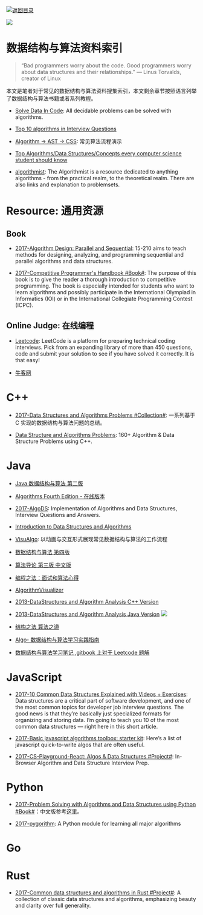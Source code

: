 [![返回目录](https://parg.co/UGo)](https://github.com/wxyyxc1992/Awesome-Reference) 


![](https://cdn-images-1.medium.com/max/2000/0*I5vtdhUqmRJ1zI1e.jpg)

# 数据结构与算法资料索引

> “Bad programmers worry about the code. Good programmers worry about data structures and their relationships.”
> — Linus Torvalds, creator of Linux

本文是笔者对于常见的数据结构与算法资料搜集索引，本文剩余章节按照语言列举了数据结构与算法书籍或者系列教程。

* [Solve Data In Code](https://github.com/espadrine/Solve-Data-In-Code): All decidable problems can be solved with algorithms.

* [Top 10 algorithms in Interview Questions](http://www.geeksforgeeks.org/top-10-algorithms-in-interview-questions)

- [Algorithm → AST → CSS](https://github.com/skidding/illustrated-algorithms): 常见算法流程演示

- [Top Algorithms/Data Structures/Concepts every computer science student should know](https://techiedelight.quora.com/Top-Algorithms-Data-Structures-Concepts-every-computer-science-student-should-know)

* [algorithmist](http://www.algorithmist.com/index.php/Main_Page):
  The Algorithmist is a resource dedicated to anything algorithms - from the practical realm, to the theoretical realm. There are also links and explanation to problemsets.

# Resource: 通用资源

## Book

* [2017-Algorithm Design: Parallel and Sequential](http://www.parallel-algorithms-book.com/): 15-210 aims to teach methods for designing, analyzing, and programming sequential and parallel algorithms and data structures.

- [2017-Competitive Programmer's Handbook #Book#](https://cses.fi/book.html): The purpose of this book is to give the reader a thorough introduction to competitive programming. The book is especially intended for students who want to learn algorithms and possibly participate in the International Olympiad in Informatics (IOI) or in the International Collegiate Programming Contest (ICPC).

## Online Judge: 在线编程

* [Leetcode](https://leetcode.com/): LeetCode is a platform for preparing technical coding interviews. Pick from an expanding library of more than 450 questions, code and submit your solution to see if you have solved it correctly. It is that easy!

* [牛客网]()

# C++

* [2017-Data Structures and Algorithms Problems #Collection#](http://www.techiedelight.com/list-of-problems/): 一系列基于 C 实现的数据结构与算法问题的总结。

- [Data Structure and Algorithms Problems](https://parg.co/UVm): 160+ Algorithm & Data Structure Problems using C++.

# Java

* [Java 数据结构与算法 第二版](http://7xkt0f.com1.z0.glb.clouddn.com/Java%E6%95%B0%E6%8D%AE%E7%BB%93%E6%9E%84%E5%92%8C%E7%AE%97%E6%B3%95.pdf)

* [Algorithms Fourth Edition - 在线版本](http://algs4.cs.princeton.edu/34hash/)

- [2017-AlgoDS](https://github.com/sherxon/AlgoDS): Implementation of Algorithms and Data Structures, Interview Questions and Answers.

* [Introduction to Data Structures and Algorithms](http://www.idevelopment.info/data/Programming/data_structures/overview/Data_Structures_Algorithms_Introduction.shtml)

* [VisuAlgo](http://visualgo.net/?ref=webdesignernews.com&_branch_match_id=296605835303953850): 以动画与交互形式展现常见数据结构与算法的工作流程

- [数据结构与算法 第四版](http://7xkt0f.com1.z0.glb.clouddn.com/%E6%95%B0%E6%8D%AE%E7%BB%93%E6%9E%84%E4%B8%8E%E7%AE%97%E6%B3%95%28%E7%AC%AC%E5%9B%9B%E7%89%88%29-%E5%BB%96%E6%98%8E%E5%AE%8F,%E9%83%AD%E7%A6%8F%E9%A1%BA,%E5%BC%A0%E5%B2%A9,%E6%9D%8E%E7%A7%80%E5%9D%A4-%E9%AB%98%E7%AD%89%E6%95%99%E8%82%B2%E5%87%BA%E7%89%88%E7%A4%BE.pdf)

* [算法导论 第三版 中文版](http://7xkt0f.com1.z0.glb.clouddn.com/%E7%AE%97%E6%B3%95%E5%AF%BC%E8%AE%BA%E4%B8%AD%E6%96%87%E7%89%88.pdf)

- [编程之法：面试和算法心得](https://github.com/julycoding/The-Art-Of-Programming-By-July/blob/master/ebook/zh/Readme.md)

* [AlgorithmVisualizer](https://github.com/parkjs814/AlgorithmVisualizer)

* [2013-DataStructures and Algorithm Analysis C++ Version](https://drive.wps.cn/view/l/38102fdd3e8e4ffdaa3e3b4cbbe65d8c)

* [2013-DataStructures and Algorithm Analysis Java Version](https://drive.wps.cn/view/l/8b3ce3b26a144bd986d869907d5e62af) ![](https://camo.githubusercontent.com/1d2e3b7d06c18d8e4e49d34cf06622b5d405b01a/687474703a2f2f692e67697068792e636f6d2f336f3645684a46677379536858364d48654d2e676966)

- [结构之法 算法之道](http://blog.csdn.net/v_july_v)

- [Algo- 数据结构与算法学习实践指南](https://github.com/absfree/Algo)

- [数据结构与算法学习笔记 ,gitbook 上对于 Leetcode 题解](https://www.gitbook.com/book/yuanbin/algorithm/details)

# JavaScript

* [2017-10 Common Data Structures Explained with Videos + Exercises](https://parg.co/bIC): Data structures are a critical part of software development, and one of the most common topics for developer job interview questions. The good news is that they’re basically just specialized formats for organizing and storing data. I’m going to teach you 10 of the most common data structures — right here in this short article.

- [2017-Basic javascript algorithms toolbox: starter kit](https://parg.co/b75): Here’s a list of javascript quick-to-write algos that are often useful.

- [2017-CS-Playground-React: Algos & Data Structures #Project#](https://parg.co/UZd): In-Browser Algorithm and Data Structure Interview Prep.

# Python

* [2017-Problem Solving with Algorithms and Data Structures using Python #Book#](http://6me.us/jgWZ)：中文版参考[这里](https://github.com/facert/python-data-structure-cn)。

- [2017-pygorithm](https://github.com/OmkarPathak/pygorithm): A Python module for learning all major algorithms

# Go

# Rust

* [2017-Common data structures and algorithms in Rust #Project#](https://github.com/EbTech/rust-algorithms): A collection of classic data structures and algorithms, emphasizing beauty and clarity over full generality.
